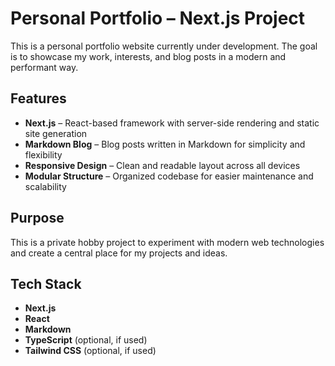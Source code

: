 # Personal Portfolio – Next.js Project

This is a personal portfolio website currently under development. The goal is to showcase my work, interests, and blog posts in a modern and performant way.

## Features

- **Next.js** – React-based framework with server-side rendering and static site generation
- **Markdown Blog** – Blog posts written in Markdown for simplicity and flexibility
- **Responsive Design** – Clean and readable layout across all devices
- **Modular Structure** – Organized codebase for easier maintenance and scalability

## Purpose

This is a private hobby project to experiment with modern web technologies and create a central place for my projects and ideas.

## Tech Stack

- **Next.js**
- **React**
- **Markdown**
- **TypeScript** (optional, if used)
- **Tailwind CSS** (optional, if used)
